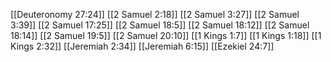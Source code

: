[[Deuteronomy 27:24]]
[[2 Samuel 2:18]]
[[2 Samuel 3:27]]
[[2 Samuel 3:39]]
[[2 Samuel 17:25]]
[[2 Samuel 18:5]]
[[2 Samuel 18:12]]
[[2 Samuel 18:14]]
[[2 Samuel 19:5]]
[[2 Samuel 20:10]]
[[1 Kings 1:7]]
[[1 Kings 1:18]]
[[1 Kings 2:32]]
[[Jeremiah 2:34]]
[[Jeremiah 6:15]]
[[Ezekiel 24:7]]
